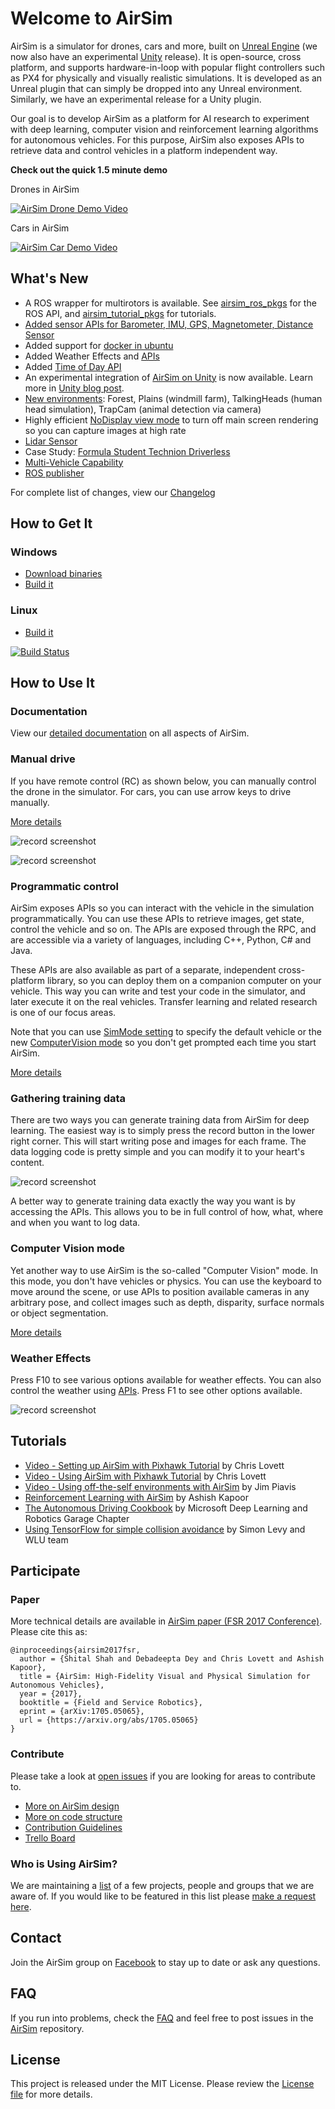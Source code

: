 # Welcome to AirSim

AirSim is a simulator for drones, cars and more, built on [Unreal Engine](https://www.unrealengine.com/) (we now also have an experimental [Unity](https://unity3d.com/) release). It is open-source, cross platform, and supports hardware-in-loop with popular flight controllers such as PX4 for physically and visually realistic simulations. It is developed as an Unreal plugin that can simply be dropped into any Unreal environment. Similarly, we have an experimental release for a Unity plugin. 

Our goal is to develop AirSim as a platform for AI research to experiment with deep learning, computer vision and reinforcement learning algorithms for autonomous vehicles. For this purpose, AirSim also exposes APIs to retrieve data and control vehicles in a platform independent way.

**Check out the quick 1.5 minute demo**

Drones in AirSim

[![AirSim Drone Demo Video](docs/images/demo_video.png)](https://youtu.be/-WfTr1-OBGQ)

Cars in AirSim

[![AirSim Car Demo Video](docs/images/car_demo_video.png)](https://youtu.be/gnz1X3UNM5Y)

## What's New
* A ROS wrapper for multirotors is available. See [airsim_ros_pkgs](https://github.com/microsoft/AirSim/blob/master/ros/src/airsim_ros_pkgs) for the ROS API, and [airsim_tutorial_pkgs](https://github.com/microsoft/AirSim/blob/master/ros/src/airsim_tutorial_pkgs) for tutorials. 
* [Added sensor APIs for Barometer, IMU, GPS, Magnetometer, Distance Sensor](https://microsoft.github.io/AirSim/docs/sensors.md) 
* Added support for [docker in ubuntu](https://microsoft.github.io/AirSim/docs/docker_ubuntu) 
* Added Weather Effects and [APIs](https://microsoft.github.io/AirSim/docs/apis#weather-apis)
* Added [Time of Day API](https://microsoft.github.io/AirSim/docs/apis#time-of-day-api)
* An experimental integration of [AirSim on Unity](https://github.com/Microsoft/AirSim/tree/master/Unity) is now available. Learn more in [Unity blog post](https://blogs.unity3d.com/2018/11/14/airsim-on-unity-experiment-with-autonomous-vehicle-simulation).
* [New environments](https://github.com/Microsoft/AirSim/releases/tag/v1.2.1): Forest, Plains (windmill farm), TalkingHeads (human head simulation), TrapCam (animal detection via camera)
* Highly efficient [NoDisplay view mode](https://microsoft.github.io/AirSim/docs/settings#viewmode) to turn off main screen rendering so you can capture images at high rate
* [Lidar Sensor](https://microsoft.github.io/AirSim/docs/lidar)
* Case Study: [Formula Student Technion Driverless](https://github.com/Microsoft/AirSim/wiki/technion)
* [Multi-Vehicle Capability](https://microsoft.github.io/AirSim/docs/multi_vehicle)
* [ROS publisher](https://github.com/Microsoft/AirSim/pull/1135)

For complete list of changes, view our [Changelog](CHANGELOG.md)

## How to Get It

### Windows
* [Download binaries](https://microsoft.github.io/AirSim/docs/use_precompiled)
* [Build it](https://microsoft.github.io/AirSim/docs/build_windows)

### Linux
* [Build it](https://microsoft.github.io/AirSim/docs/build_linux)

[![Build Status](https://travis-ci.org/Microsoft/AirSim.svg?branch=master)](https://travis-ci.org/Microsoft/AirSim)

## How to Use It

### Documentation

View our [detailed documentation](https://microsoft.github.io/AirSim/) on all aspects of AirSim.

### Manual drive

If you have remote control (RC) as shown below, you can manually control the drone in the simulator. For cars, you can use arrow keys to drive manually.

[More details](https://microsoft.github.io/AirSim/docs/remote_control/)

![record screenshot](docs/images/AirSimDroneManual.gif)

![record screenshot](docs/images/AirSimCarManual.gif)


### Programmatic control

AirSim exposes APIs so you can interact with the vehicle in the simulation programmatically. You can use these APIs to retrieve images, get state, control the vehicle and so on. The APIs are exposed through the RPC, and are accessible via a variety of languages, including C++, Python, C# and Java.

These APIs are also available as part of a separate, independent cross-platform library, so you can deploy them on a companion computer on your vehicle. This way you can write and test your code in the simulator, and later execute it on the real vehicles. Transfer learning and related research is one of our focus areas.

Note that you can use [SimMode setting](https://microsoft.github.io/AirSim/docs/settings#simmode) to specify the default vehicle or the new [ComputerVision mode](https://microsoft.github.io/AirSim/docs/image_apis#computer-vision-mode-1) so you don't get prompted each time you start AirSim.

[More details](https://microsoft.github.io/AirSim/docs/apis/)

### Gathering training data

There are two ways you can generate training data from AirSim for deep learning. The easiest way is to simply press the record button in the lower right corner. This will start writing pose and images for each frame. The data logging code is pretty simple and you can modify it to your heart's content.

![record screenshot](docs/images/record_data.png)

A better way to generate training data exactly the way you want is by accessing the APIs. This allows you to be in full control of how, what, where and when you want to log data. 

### Computer Vision mode

Yet another way to use AirSim is the so-called "Computer Vision" mode. In this mode, you don't have vehicles or physics. You can use the keyboard to move around the scene, or use APIs to position available cameras in any arbitrary pose, and collect images such as depth, disparity, surface normals or object segmentation. 

[More details](https://microsoft.github.io/AirSim/docs/image_apis/)

### Weather Effects

Press F10 to see various options available for weather effects. You can also control the weather using [APIs](https://microsoft.github.io/AirSim/docs/apis#weather-apis). Press F1 to see other options available.

![record screenshot](docs/images/weather_menu.png)

## Tutorials

- [Video - Setting up AirSim with Pixhawk Tutorial](https://youtu.be/1oY8Qu5maQQ) by Chris Lovett
- [Video - Using AirSim with Pixhawk Tutorial](https://youtu.be/HNWdYrtw3f0) by Chris Lovett
- [Video - Using off-the-self environments with AirSim](https://www.youtube.com/watch?v=y09VbdQWvQY) by Jim Piavis
- [Reinforcement Learning with AirSim](https://microsoft.github.io/AirSim/docs/reinforcement_learning) by Ashish Kapoor
- [The Autonomous Driving Cookbook](https://aka.ms/AutonomousDrivingCookbook) by Microsoft Deep Learning and Robotics Garage Chapter
- [Using TensorFlow for simple collision avoidance](https://github.com/simondlevy/AirSimTensorFlow) by Simon Levy and WLU team

## Participate

### Paper

More technical details are available in [AirSim paper (FSR 2017 Conference)](https://arxiv.org/abs/1705.05065). Please cite this as:
```
@inproceedings{airsim2017fsr,
  author = {Shital Shah and Debadeepta Dey and Chris Lovett and Ashish Kapoor},
  title = {AirSim: High-Fidelity Visual and Physical Simulation for Autonomous Vehicles},
  year = {2017},
  booktitle = {Field and Service Robotics},
  eprint = {arXiv:1705.05065},
  url = {https://arxiv.org/abs/1705.05065}
}
```

### Contribute

Please take a look at [open issues](https://github.com/microsoft/airsim/issues) if you are looking for areas to contribute to.

* [More on AirSim design](https://microsoft.github.io/AirSim/docs/design)
* [More on code structure](https://microsoft.github.io/AirSim/docs/code_structure)
* [Contribution Guidelines](CONTRIBUTING.md)
* [Trello Board](https://trello.com/b/1t2qCeaA/wishlist-by-community-for-community)

### Who is Using AirSim?

We are maintaining a [list](https://microsoft.github.io/AirSim/docs/who_is_using) of a few projects, people and groups that we are aware of. If you would like to be featured in this list please [make a request here](https://github.com/microsoft/airsim/issues).

## Contact

Join the AirSim group on [Facebook](https://www.facebook.com/groups/1225832467530667/) to stay up to date or ask any questions.

## FAQ

If you run into problems, check the [FAQ](https://microsoft.github.io/AirSim/docs/faq) and feel free to post issues in the  [AirSim](https://github.com/Microsoft/AirSim/issues) repository.

## License

This project is released under the MIT License. Please review the [License file](LICENSE) for more details.
